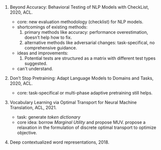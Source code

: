 1. Beyond Accuracy: Behavioral Testing of NLP Models with CheckList, 2020, ACL.
    - core: new evaluation methodology (checklist) for NLP models.
    - shortcomings of existing methods:
        1. primary methods like accuracy: performance overestimation, doesn’t help how to fix.
        2. alternative methods like adversarial changes: task-specifical, no comprehensive guidance.
    - ideas and improvements:
        1. Potential tests are structured as a matrix with different test types suggested.
    - can't understand.

1. Don’t Stop Pretraining: Adapt Language Models to Domains and Tasks, 2020, ACL.
    - core: task-specifical or multi-phase adaptive pretraining still helps.



1. Vocabulary Learning via Optimal Transport for Neural Machine Translation, ACL, 2021.  
    - task: generate *token dictionary*
    - core idea: borrow *Marginal Utility* and propose MUV. propose a relaxation in the formulation of discrete optimal transport to optimize objective.

1. Deep contextualized word representations, 2018.